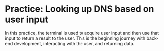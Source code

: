 # Practice: Looking up DNS based on user input

In this practice, the terminal is used to acquire user input and then use that input to return a result to the user. This is the beginning journey with back-end development, interacting with the user, and returning data.
